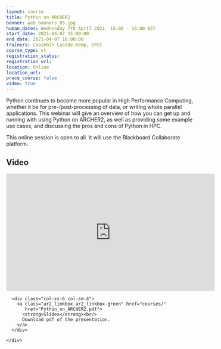 ```yaml
---
layout: course
title: Python on ARCHER2
banner: web_banners_05.jpg
human_dates: Wednesday 7th April 2021  15:00 - 16:00 BST
start_date: 2021-04-07 15:00:00
end_date: 2021-04-07 16:00:00
trainers: Caoimhín Laoide-Kemp, EPCC
course_type: vt
registration_status:
registration_url:
location: Online
location_url:
prace_course: false
video: true
---
```


Python continues to become more popular in High Performance Computing, whether it be for pre-/post-processing of data, or writing whole parallel applications. This webinar will give an overview of how you can get up and running with using Python on ARCHER2, as well as providing some example use cases, and discussing the pros and cons of Python in HPC.


This online session is open to all. It will use the Blackboard Collaborate platform.


<section id="service">

<!--

  <div class="row ">	

      <div class="col-xs-6 col-sm-4">
        <a class="ar2_linkbox ar2_linkbox-teal" 
          href="https://eu.bbcollab.com/guest/438e815706fd4d74987d5364fa4d1127">
          <strong>Join Session</strong><br/>
          Join this online session in your browser
        </a>
      </div>

      <div class="col-xs-6 col-sm-4">
        <a class="ar2_linkbox ar2_linkbox-green" href="courses/210407-python-webinar"
           href="myevents.ics">
          <strong>Add to Calendar</strong><br/>
          Download ICS file to add this event to your calendar complete with join link
        </a>
      </div>

											
    </div>


-->


<h2><a name="video">Video</a></h2>

<div>

<iframe title="Video"  width="560" height="315" src="https://www.youtube.com/embed/D4UV74HF7fU" frameborder="0" allow="accelerometer; autoplay; encrypted-media; gyroscope; picture-in-picture" allowfullscreen></iframe>

</div>





<section id="service">
  <div class="container">
    <div class="row ">	

<!--

      <div class="col-xs-6 col-sm-4">
        <a class="ar2_linkbox ar2_linkbox-teal" href="  ">
          <strong>Transcript</strong><br/>
          Download a transcript of the video audio
        </a>
      </div>

-->

      <div class="col-xs-6 col-sm-4">
        <a class="ar2_linkbox ar2_linkbox-green" href="courses/"
           href="Python_on_ARCHER2.pdf">
          <strong>Slides</strong><br/>
          Download pdf of the presentation.
        </a>
      </div>
										
    </div>
  </div>
</section>

